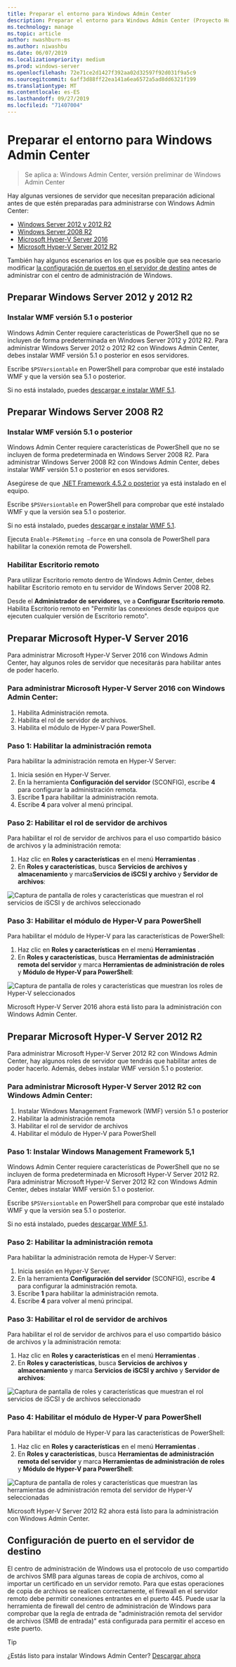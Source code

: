 ```yaml
---
title: Preparar el entorno para Windows Admin Center
description: Preparar el entorno para Windows Admin Center (Proyecto Honolulu)
ms.technology: manage
ms.topic: article
author: nwashburn-ms
ms.author: niwashbu
ms.date: 06/07/2019
ms.localizationpriority: medium
ms.prod: windows-server
ms.openlocfilehash: 72e71ce2d1427f392aa02d32597f92d031f9a5c9
ms.sourcegitcommit: 6aff3d88ff22ea141a6ea6572a5ad8dd6321f199
ms.translationtype: MT
ms.contentlocale: es-ES
ms.lasthandoff: 09/27/2019
ms.locfileid: "71407004"
---
```

# <a name="prepare-your-environment-for-windows-admin-center"></a>Preparar el entorno para Windows Admin Center

> Se aplica a: Windows Admin Center, versión preliminar de Windows Admin Center

Hay algunas versiones de servidor que necesitan preparación adicional antes de que estén preparadas para administrarse con Windows Admin Center:

- [Windows Server 2012 y 2012 R2](#prepare-windows-server-2012-and-2012-r2)
- [Windows Server 2008 R2](#prepare-windows-server-2008-r2)
- [Microsoft Hyper-V Server 2016](#prepare-microsoft-hyper-v-server-2016)
- [Microsoft Hyper-V Server 2012 R2](#prepare-microsoft-hyper-v-server-2012-r2)

También hay algunos escenarios en los que es posible que sea necesario modificar [la configuración de puertos en el servidor de destino](#port-configuration-on-the-target-server) antes de administrar con el centro de administración de Windows.

## <a name="prepare-windows-server-2012-and-2012-r2"></a>Preparar Windows Server 2012 y 2012 R2

### <a name="install-wmf-version-51-or-higher"></a>Instalar WMF versión 5.1 o posterior

Windows Admin Center requiere características de PowerShell que no se incluyen de forma predeterminada en Windows Server 2012 y 2012 R2. Para administrar Windows Server 2012 o 2012 R2 con Windows Admin Center, debes instalar WMF versión 5.1 o posterior en esos servidores.

Escribe `$PSVersiontable` en PowerShell para comprobar que esté instalado WMF y que la versión sea 5.1 o posterior.

Si no está instalado, puedes [descargar e instalar WMF 5.1](https://docs.microsoft.com/powershell/wmf/setup/install-configure).

## <a name="prepare-windows-server-2008-r2"></a>Preparar Windows Server 2008 R2

### <a name="install-wmf-version-51-or-higher"></a>Instalar WMF versión 5.1 o posterior

Windows Admin Center requiere características de PowerShell que no se incluyen de forma predeterminada en Windows Server 2008 R2. Para administrar Windows Server 2008 R2 con Windows Admin Center, debes instalar WMF versión 5.1 o posterior en esos servidores. 

Asegúrese de que [.NET Framework 4.5.2 o posterior](https://docs.microsoft.com/dotnet/framework/install/on-windows-7) ya está instalado en el equipo.

Escribe `$PSVersiontable` en PowerShell para comprobar que esté instalado WMF y que la versión sea 5.1 o posterior.

Si no está instalado, puedes [descargar e instalar WMF 5.1](https://docs.microsoft.com/powershell/wmf/setup/install-configure).

Ejecuta `Enable-PSRemoting –force` en una consola de PowerShell para habilitar la conexión remota de Powershell. 

### <a name="enable-remote-desktop"></a>Habilitar Escritorio remoto

Para utilizar Escritorio remoto dentro de Windows Admin Center, debes habilitar Escritorio remoto en tu servidor de Windows Server 2008 R2.

Desde el **Administrador de servidores**, ve a **Configurar Escritorio remoto**. Habilita Escritorio remoto en "Permitir las conexiones desde equipos que ejecuten cualquier versión de Escritorio remoto".

## <a name="prepare-microsoft-hyper-v-server-2016"></a>Preparar Microsoft Hyper-V Server 2016

Para administrar Microsoft Hyper-V Server 2016 con Windows Admin Center, hay algunos roles de servidor que necesitarás para habilitar antes de poder hacerlo.

### <a name="to-manage-microsoft-hyper-v-server-2016-with-windows-admin-center"></a>Para administrar Microsoft Hyper-V Server 2016 con Windows Admin Center:

1. Habilita Administración remota.
2. Habilita el rol de servidor de archivos.
3. Habilita el módulo de Hyper-V para PowerShell.

### <a name="step-1-enable-remote-management"></a>**Paso 1:** Habilitar la administración remota

Para habilitar la administración remota en Hyper-V Server:

1. Inicia sesión en Hyper-V Server.
2. En la herramienta **Configuración del servidor** (SCONFIG), escribe **4** para configurar la administración remota.
3. Escribe **1** para habilitar la administración remota.
4. Escribe **4** para volver al menú principal.

### <a name="step-2-enable-file-server-role"></a>**Paso 2:** Habilitar el rol de servidor de archivos

Para habilitar el rol de servidor de archivos para el uso compartido básico de archivos y la administración remota:

1. Haz clic en **Roles y características** en el menú **Herramientas** .
2. En **Roles y características**, busca **Servicios de archivos y almacenamiento** y marca**Servicios de iSCSI y archivo** y **Servidor de archivos**:

![Captura de pantalla de roles y características que muestran el rol servicios de iSCSI y de archivos seleccionado](../media/prepare-environment/c6c30b812d96afcc1edcdb6f52f0e13c.png)

### <a name="step-3-enable-hyper-v-module-for-powershell"></a>**Paso 3:** Habilitar el módulo de Hyper-V para PowerShell

Para habilitar el módulo de Hyper-V para las características de PowerShell:

1. Haz clic en **Roles y características** en el menú **Herramientas** .
2. En **Roles y características**, busca **Herramientas de administración remota del servidor** y marca **Herramientas de administración de roles** y **Módulo de Hyper-V para PowerShell**:

![Captura de pantalla de roles y características que muestran los roles de Hyper-V seleccionados](../media/prepare-environment/7ab0999602b7083733525bd0c1ba2747.png)

Microsoft Hyper-V Server 2016 ahora está listo para la administración con Windows Admin Center.

## <a name="prepare-microsoft-hyper-v-server-2012-r2"></a>Preparar Microsoft Hyper-V Server 2012 R2

Para administrar Microsoft Hyper-V Server 2012 R2 con Windows Admin Center, hay algunos roles de servidor que tendrás que habilitar antes de poder hacerlo.  Además, debes instalar WMF versión 5.1 o posterior.

### <a name="to-manage-microsoft-hyper-v-server-2012-r2-with-windows-admin-center"></a>Para administrar Microsoft Hyper-V Server 2012 R2 con Windows Admin Center:

1. Instalar Windows Management Framework (WMF) versión 5.1 o posterior
2. Habilitar la administración remota
3. Habilitar el rol de servidor de archivos
4. Habilitar el módulo de Hyper-V para PowerShell

### <a name="step-1-install-windows-management-framework-51"></a>Paso 1: Instalar Windows Management Framework 5,1

Windows Admin Center requiere características de PowerShell que no se incluyen de forma predeterminada en Microsoft Hyper-V Server 2012 R2. Para administrar Microsoft Hyper-V Server 2012 R2 con Windows Admin Center, debes instalar WMF versión 5.1 o posterior.

Escribe `$PSVersiontable` en PowerShell para comprobar que esté instalado WMF y que la versión sea 5.1 o posterior. 

Si no está instalado, puedes [descargar WMF 5.1](https://docs.microsoft.com/powershell/wmf/setup/install-configure).

### <a name="step-2-enable-remote-management"></a>Paso 2: Habilitar la administración remota

Para habilitar la administración remota de Hyper-V Server:

1. Inicia sesión en Hyper-V Server.
2. En la herramienta **Configuración del servidor** (SCONFIG), escribe **4** para configurar la administración remota.
3. Escribe **1** para habilitar la administración remota.
4. Escribe **4** para volver al menú principal.

### <a name="step-3-enable-file-server-role"></a>Paso 3: Habilitar el rol de servidor de archivos

Para habilitar el rol de servidor de archivos para el uso compartido básico de archivos y la administración remota:

1. Haz clic en **Roles y características** en el menú **Herramientas** .
2. En **Roles y características**, busca **Servicios de archivos y almacenamiento** y marca **Servicios de iSCSI y archivo** y **Servidor de archivos**:

![Captura de pantalla de roles y características que muestran el rol servicios de iSCSI y de archivos seleccionado](../media/prepare-environment/c6c30b812d96afcc1edcdb6f52f0e13c.png)

### <a name="step-4-enable-hyper-v-module-for-powershell"></a>Paso 4: Habilitar el módulo de Hyper-V para PowerShell

Para habilitar el módulo de Hyper-V para las características de PowerShell:

1. Haz clic en **Roles y características** en el menú **Herramientas** .
2. En **Roles y características**, busca **Herramientas de administración remota del servidor** y marca **Herramientas de administración de roles** y **Módulo de Hyper-V para PowerShell**:

![Captura de pantalla de roles y características que muestran las herramientas de administración remota del servidor de Hyper-V seleccionadas](../media/prepare-environment/7ab0999602b7083733525bd0c1ba2747.png)

Microsoft Hyper-V Server 2012 R2 ahora está listo para la administración con Windows Admin Center.

## <a name="port-configuration-on-the-target-server"></a>Configuración de puerto en el servidor de destino

El centro de administración de Windows usa el protocolo de uso compartido de archivos SMB para algunas tareas de copia de archivos, como al importar un certificado en un servidor remoto. Para que estas operaciones de copia de archivos se realicen correctamente, el firewall en el servidor remoto debe permitir conexiones entrantes en el puerto 445.  Puede usar la herramienta de firewall del centro de administración de Windows para comprobar que la regla de entrada de "administración remota del servidor de archivos (SMB de entrada)" está configurada para permitir el acceso en este puerto.

> [!Tip]
> ¿Estás listo para instalar Windows Admin Center? [Descargar ahora](https://docs.microsoft.com/windows-server/manage/windows-admin-center/understand/windows-admin-center#download-now)
